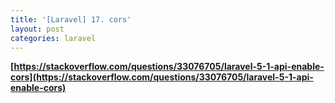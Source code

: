 ```yaml
---
title: '[Laravel] 17. cors'
layout: post
categories: laravel
---
```


**[https://stackoverflow.com/questions/33076705/laravel-5-1-api-enable-cors](https://stackoverflow.com/questions/33076705/laravel-5-1-api-enable-cors)**